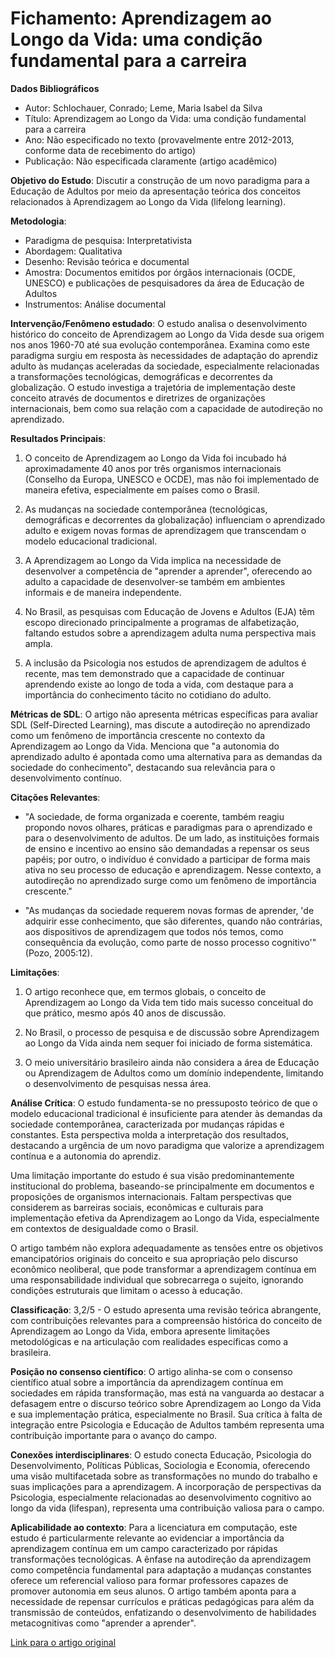 # Fichamento: Aprendizagem ao Longo da Vida: uma condição fundamental para a carreira

**Dados Bibliográficos**

- Autor: Schlochauer, Conrado; Leme, Maria Isabel da Silva
- Título: Aprendizagem ao Longo da Vida: uma condição fundamental para a carreira
- Ano: Não especificado no texto (provavelmente entre 2012-2013, conforme data de recebimento do artigo)
- Publicação: Não especificada claramente (artigo acadêmico)

**Objetivo do Estudo**: Discutir a construção de um novo paradigma para a Educação de Adultos por meio da apresentação teórica dos conceitos relacionados à Aprendizagem ao Longo da Vida (lifelong learning).

**Metodologia**:

- Paradigma de pesquisa: Interpretativista
- Abordagem: Qualitativa
- Desenho: Revisão teórica e documental
- Amostra: Documentos emitidos por órgãos internacionais (OCDE, UNESCO) e publicações de pesquisadores da área de Educação de Adultos
- Instrumentos: Análise documental

**Intervenção/Fenômeno estudado**: O estudo analisa o desenvolvimento histórico do conceito de Aprendizagem ao Longo da Vida desde sua origem nos anos 1960-70 até sua evolução contemporânea. Examina como este paradigma surgiu em resposta às necessidades de adaptação do aprendiz adulto às mudanças aceleradas da sociedade, especialmente relacionadas a transformações tecnológicas, demográficas e decorrentes da globalização. O estudo investiga a trajetória de implementação deste conceito através de documentos e diretrizes de organizações internacionais, bem como sua relação com a capacidade de autodireção no aprendizado.

**Resultados Principais**:

1. O conceito de Aprendizagem ao Longo da Vida foi incubado há aproximadamente 40 anos por três organismos internacionais (Conselho da Europa, UNESCO e OCDE), mas não foi implementado de maneira efetiva, especialmente em países como o Brasil.

2. As mudanças na sociedade contemporânea (tecnológicas, demográficas e decorrentes da globalização) influenciam o aprendizado adulto e exigem novas formas de aprendizagem que transcendam o modelo educacional tradicional.

3. A Aprendizagem ao Longo da Vida implica na necessidade de desenvolver a competência de "aprender a aprender", oferecendo ao adulto a capacidade de desenvolver-se também em ambientes informais e de maneira independente.

4. No Brasil, as pesquisas com Educação de Jovens e Adultos (EJA) têm escopo direcionado principalmente a programas de alfabetização, faltando estudos sobre a aprendizagem adulta numa perspectiva mais ampla.

5. A inclusão da Psicologia nos estudos de aprendizagem de adultos é recente, mas tem demonstrado que a capacidade de continuar aprendendo existe ao longo de toda a vida, com destaque para a importância do conhecimento tácito no cotidiano do adulto.

**Métricas de SDL**: O artigo não apresenta métricas específicas para avaliar SDL (Self-Directed Learning), mas discute a autodireção no aprendizado como um fenômeno de importância crescente no contexto da Aprendizagem ao Longo da Vida. Menciona que "a autonomia do aprendizado adulto é apontada como uma alternativa para as demandas da sociedade do conhecimento", destacando sua relevância para o desenvolvimento contínuo.

**Citações Relevantes**:

- "A sociedade, de forma organizada e coerente, também reagiu propondo novos olhares, práticas e paradigmas para o aprendizado e para o desenvolvimento de adultos. De um lado, as instituições formais de ensino e incentivo ao ensino são demandadas a repensar os seus papéis; por outro, o indivíduo é convidado a participar de forma mais ativa no seu processo de educação e aprendizagem. Nesse contexto, a autodireção no aprendizado surge como um fenômeno de importância crescente."

- "As mudanças da sociedade requerem novas formas de aprender, 'de adquirir esse conhecimento, que são diferentes, quando não contrárias, aos dispositivos de aprendizagem que todos nós temos, como consequência da evolução, como parte de nosso processo cognitivo'" (Pozo, 2005:12).

**Limitações**:

1. O artigo reconhece que, em termos globais, o conceito de Aprendizagem ao Longo da Vida tem tido mais sucesso conceitual do que prático, mesmo após 40 anos de discussão.

2. No Brasil, o processo de pesquisa e de discussão sobre Aprendizagem ao Longo da Vida ainda nem sequer foi iniciado de forma sistemática.

3. O meio universitário brasileiro ainda não considera a área de Educação ou Aprendizagem de Adultos como um domínio independente, limitando o desenvolvimento de pesquisas nessa área.

**Análise Crítica**:
O estudo fundamenta-se no pressuposto teórico de que o modelo educacional tradicional é insuficiente para atender às demandas da sociedade contemporânea, caracterizada por mudanças rápidas e constantes. Esta perspectiva molda a interpretação dos resultados, destacando a urgência de um novo paradigma que valorize a aprendizagem contínua e a autonomia do aprendiz.

Uma limitação importante do estudo é sua visão predominantemente institucional do problema, baseando-se principalmente em documentos e proposições de organismos internacionais. Faltam perspectivas que considerem as barreiras sociais, econômicas e culturais para implementação efetiva da Aprendizagem ao Longo da Vida, especialmente em contextos de desigualdade como o Brasil.

O artigo também não explora adequadamente as tensões entre os objetivos emancipatórios originais do conceito e sua apropriação pelo discurso econômico neoliberal, que pode transformar a aprendizagem contínua em uma responsabilidade individual que sobrecarrega o sujeito, ignorando condições estruturais que limitam o acesso à educação.

**Classificação**: 3,2/5 - O estudo apresenta uma revisão teórica abrangente, com contribuições relevantes para a compreensão histórica do conceito de Aprendizagem ao Longo da Vida, embora apresente limitações metodológicas e na articulação com realidades específicas como a brasileira.

**Posição no consenso científico**: O artigo alinha-se com o consenso científico atual sobre a importância da aprendizagem contínua em sociedades em rápida transformação, mas está na vanguarda ao destacar a defasagem entre o discurso teórico sobre Aprendizagem ao Longo da Vida e sua implementação prática, especialmente no Brasil. Sua crítica à falta de integração entre Psicologia e Educação de Adultos também representa uma contribuição importante para o avanço do campo.

**Conexões interdisciplinares**: O estudo conecta Educação, Psicologia do Desenvolvimento, Políticas Públicas, Sociologia e Economia, oferecendo uma visão multifacetada sobre as transformações no mundo do trabalho e suas implicações para a aprendizagem. A incorporação de perspectivas da Psicologia, especialmente relacionadas ao desenvolvimento cognitivo ao longo da vida (lifespan), representa uma contribuição valiosa para o campo.

**Aplicabilidade ao contexto**: Para a licenciatura em computação, este estudo é particularmente relevante ao evidenciar a importância da aprendizagem contínua em um campo caracterizado por rápidas transformações tecnológicas. A ênfase na autodireção da aprendizagem como competência fundamental para adaptação a mudanças constantes oferece um referencial valioso para formar professores capazes de promover autonomia em seus alunos. O artigo também aponta para a necessidade de repensar currículos e práticas pedagógicas para além da transmissão de conteúdos, enfatizando o desenvolvimento de habilidades metacognitivas como "aprender a aprender".

[Link para o artigo original](../../referencial_Teorico/aprendizage_autodirigida/Artigos/Aprendizagem%20ao%20Longo%20da%20Vida_uma%20condição%20fundamental%20para%20a%20carreira.md)
